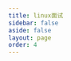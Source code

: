 ```yaml
---
title: linux面试
sidebar: false
aside: false
layout: page
order: 4
---
```


<base-index :title="$frontmatter.title"/>
